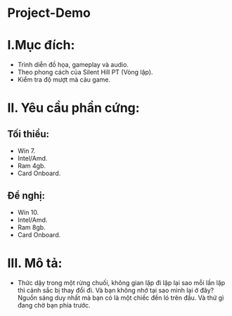 # Project-Demo
# I.Mục đích:
* Trình diễn đồ họa, gameplay và audio.
* Theo phong cách của Silent Hill PT (Vòng lặp).
* Kiểm tra độ mượt mà cảu game.
# II. Yêu cầu phần cứng:
## Tối thiểu: 
* Win 7.
* Intel/Amd.
* Ram 4gb.
* Card Onboard.

## Đề nghị: 
* Win 10.
* Intel/Amd.
* Ram 8gb.
* Card Onboard.

# III. Mô tả: 
* Thức dậy trong một rừng chuối, không gian lặp đi lặp lại sao mỗi lần lặp thì cảnh sắc bị thay đổi đi. Và bạn không nhớ tại sao mình lại ở đây? Nguồn sáng duy nhất mà bạn có là một chiếc đền ló trên đầu. Và thứ gì đang chờ bạn phía trước.
